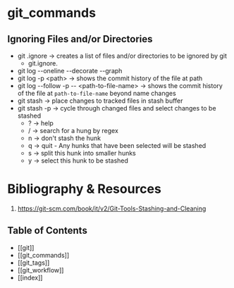 # git_commands

## Ignoring Files and/or Directories
- git .ignore -> creates a list of files and/or directories to be ignored by git
  - git.ignore.
- git log --oneline --decorate --graph
- git log -p \<path> -> shows the commit history of the file at path
- git log --follow -p -- \<path-to-file-name> -> shows the commit history of the file at `path-to-file-name` beyond name changes
- git stash -> place changes to tracked files in stash buffer
- git stash -p -> cycle through changed files and select changes to be stashed
  - ? -> help
  - / -> search for  a hung by regex
  - n -> don't stash the hunk
  - q -> quit - Any hunks that have been selected will be stashed
  - s -> split this hunk into smaller hunks
  - y -> select this hunk to be stashed

# Bibliography & Resources
1. https://git-scm.com/book/it/v2/Git-Tools-Stashing-and-Cleaning

## Table of Contents
- [[git]]
- [[git_commands]]
- [[git_tags]]
- [[git_workflow]]
- [[index]]
